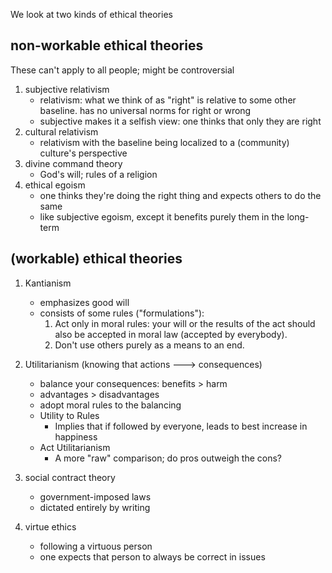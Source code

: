 We look at two kinds of ethical theories 

## non-workable ethical theories
These can't apply to all people; might be controversial
1. subjective relativism 
    - relativism: what we think of as "right" is relative to some other baseline. has no universal norms for right or wrong 
    - subjective makes it a selfish view: one thinks that only they are right 
2. cultural relativism 
    - relativism with the baseline being localized to a (community) culture's perspective 
3. divine command theory 
    - God's will; rules of a religion 
4.  ethical egoism 
    - one thinks they're doing the right thing and expects others to do the same 
    - like subjective egoism, except it benefits purely them in the long-term 

## (workable) ethical theories
1. Kantianism 
    - emphasizes good will 
    - consists of some rules ("formulations"): 
        1. Act only in moral rules: your will or the results of the act should also be accepted in moral law (accepted by everybody).  
        2. Don't use others purely as a means to an end. 
            
2. Utilitarianism (knowing that actions ---> consequences)
    - balance your consequences: benefits > harm 
    - advantages > disadvantages 
    - adopt moral rules to the balancing 
    - Utility to Rules 
        - Implies that if followed by everyone, leads to best increase in happiness 
    - Act Utilitarianism 
        - A more "raw" comparison; do pros outweigh the cons? 
3. social contract theory 
    - government-imposed laws 
    - dictated entirely by writing 
4. virtue ethics 
    - following a virtuous person 
    - one expects that person to always be correct in issues